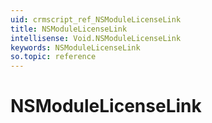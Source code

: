```yaml
---
uid: crmscript_ref_NSModuleLicenseLink
title: NSModuleLicenseLink
intellisense: Void.NSModuleLicenseLink
keywords: NSModuleLicenseLink
so.topic: reference
---
```


# NSModuleLicenseLink
